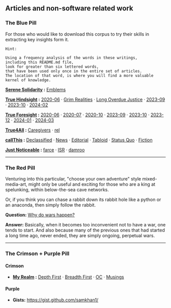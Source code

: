 <!--
**samkhan1/samkhan1** is a ✨ _special_ ✨ repository because its `README.md` (this file) appears on your GitHub profile.

Here are some ideas to get you started:

- 🔭 I’m currently working on ...
- 🌱 I’m currently learning ...
- 👯 I’m looking to collaborate on ...
- 🤔 I’m looking for help with ...
- 💬 Ask me about ...
- 📫 How to reach me: ...
- 😄 Pronouns: ...
- ⚡ Fun fact: ...
-->

## Articles and non-software related work

### The Blue Pill

For those who would like to download this corpus to try their skills in extracting key insights form it. 

```
Hint: 

Using a frequency analysis of the words in these writings, 
including this README.md file, 
look for greater than six lettered words, 
that have been used only once in the entire set of articles.
The location of that word, is where you will find a more valuable kernel of knowledge.
```

**[Serene Solidarity](https://github.com/serene-solidarity) :** [Emblems](https://github.com/serene-solidarity/emblems) 

**[True Hindsight](https://github.com/true-hindsight) :** [2020-06](https://github.com/true-hindsight/2020-06) · [Grim Realities](https://github.com/true-hindsight/grim-realities) · [Long Overdue Justice](https://github.com/true-hindsight/long-overdue-justice) · [2023-09](https://github.com/true-hindsight/2023-09) · [2023-10](https://github.com/true-hindsight/2023-10) · [2024-02](https://github.com/true-hindsight/2024-02) 


**[True Foresight](https://github.com/true-foresight) :** [2020-06](https://github.com/true-foresight/2020-06) · [2020-07](https://github.com/true-foresight/2020-07) · [2020-10](https://github.com/true-foresight/2020-10) · [2023-09](https://github.com/true-foresight/2023-09) · [2023-10](https://github.com/true-foresight/2023-10) · [2023-12](https://github.com/true-foresight/2023-12) · [2024-01](https://github.com/true-foresight/2024-01) · [2024-03](https://github.com/true-foresight/2024-03) 


**[True4All](https://github.com/true4all) :** [Caregivers](https://github.com/true4all/caregivers) · [rel](https://github.com/true4all/rel)  

**[callThis](https://github.com/callthis) :** [Declassified](https://github.com/orgs/callthis/discussions) · [News](https://github.com/callthis/news) · [Editorial](https://github.com/callthis/editorial) · [Tabloid](https://github.com/callthis/tabloid) · [Status Quo](https://github.com/callthis/status-quo) · [Fiction](https://github.com/callthis/fiction) 

**[Just Noticeable](https://github.com/just-noticeable) :** [farce](https://github.com/just-noticeable/farce) · [ISR](https://github.com/just-noticeable/isr) · [damroo](https://github.com/just-noticeable/damroo) 

---

### The Red Pill

Venturing into this particular, "choose your own adventure" style mixed-media-art, might only be useful and exciting for those who are a king at spelunking, within below-the-sea cave networks. 

Or, if you think you can chase a rabbit down its rabbit hole like a python or an anaconda, then simply follow the rabbit. 

**Question:** [Why do wars happen?](https://tinyurl.com/why-wars-happen) 

**Answer:** Basically, when it becomes too inconvenient not to have a war, one tends to start. And also because many of the previous ones that had started a long time ago, never ended, they are simply ongoing, perpetual wars. 

---

### The Crimson + Purple Pill

#### Crimson  

- **[My Realm](https://github.com/my-realm) :** [Depth First](https://github.com/my-realm/depth-first/) · [Breadth First](https://github.com/my-realm/depth-first/) · [OC](https://github.com/my-realm/oc/tree/master/doc) · [Musings](https://github.com/my-realm/musings/tree/main) 

#### Purple  

- **Gists:** https://gist.github.com/samkhan1/ 

   